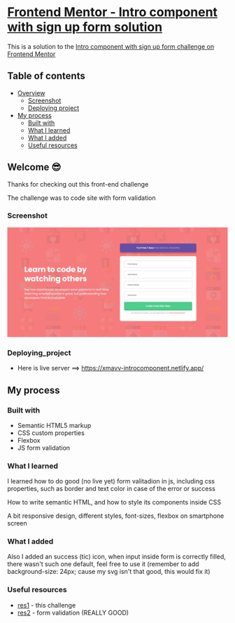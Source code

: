# [Frontend Mentor - Intro component with sign up form solution](https://xmavv-introcomponent.netlify.app/)

This is a solution to the [Intro component with sign up form challenge on Frontend Mentor](https://www.frontendmentor.io/challenges/intro-component-with-signup-form-5cf91bd49edda32581d28fd1)

## Table of contents

- [Overview](#overview)
  - [Screenshot](#screenshot)
  - [Deploying project](#deploying_project)
- [My process](#my-process)
  - [Built with](#built-with)
  - [What I learned](#what-i-learned)
  - [What I added](#what-i-added)
  - [Useful resources](#useful-resources)

## Welcome 😎

Thanks for checking out this front-end challenge

The challenge was to code site with form validation

### Screenshot

![Screenshoot of intro component site with form validation](images/screenshot.png)

### Deploying_project

- Here is live server ==> https://xmavv-introcomponent.netlify.app/

## My process

### Built with

- Semantic HTML5 markup
- CSS custom properties
- Flexbox
- JS form validation

### What I learned

I learned how to do good (no live yet) form valitadion in js, including css properties, such as border and text color in case of the error or success

How to write semantic HTML, and how to style its components inside CSS

A bit responsive design, different styles, font-sizes, flexbox on smartphone screen

### What I added

Also I added an success (tic) icon, when input inside form is correctly filled, there wasn't such one default, feel free to use it (remember to add background-size: 24px; cause my svg isn't that good, this would fix it)

### Useful resources

- [res1](https://www.youtube.com/watch?v=kCwckE7GQnA&list=PLbKtKAjLO1qzoGxx8CbErG3mW9yI9sbgq&index=5&t=705s&ab_channel=CodeDev) - this challenge
- [res2](https://www.youtube.com/watch?v=CYlNJpltjMM&ab_channel=JavaScriptAcademy) - form validation (REALLY GOOD)
